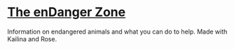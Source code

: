# [The enDanger Zone](https://larajz.github.io/animal-conservation/ "Animal Conservation")

Information on endangered animals and what you can do to help. Made with Kailina and Rose.
